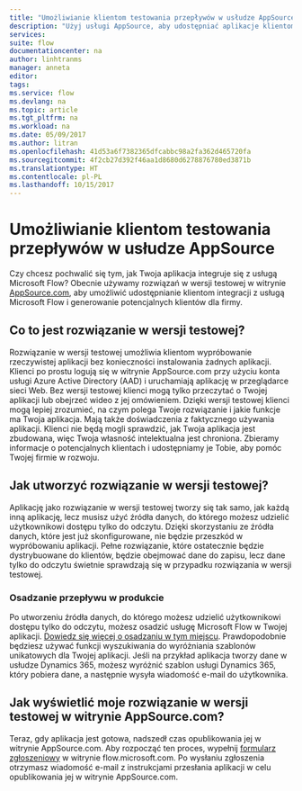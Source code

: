 ```yaml
---
title: "Umożliwianie klientom testowania przepływów w usłudze AppSource | Microsoft Docs"
description: "Użyj usługi AppSource, aby udostępniać aplikacje klientom i generować potencjalnych klientów dla firmy."
services: 
suite: flow
documentationcenter: na
author: linhtranms
manager: anneta
editor: 
tags: 
ms.service: flow
ms.devlang: na
ms.topic: article
ms.tgt_pltfrm: na
ms.workload: na
ms.date: 05/09/2017
ms.author: litran
ms.openlocfilehash: 41d53a6f7382365dfcabbc98a2fa362d465720fa
ms.sourcegitcommit: 4f2cb27d392f46aa1d8680d6278876780ed3871b
ms.translationtype: HT
ms.contentlocale: pl-PL
ms.lasthandoff: 10/15/2017
---
```

# <a name="let-customers-test-drive-your-flows-on-appsource"></a>Umożliwianie klientom testowania przepływów w usłudze AppSource
Czy chcesz pochwalić się tym, jak Twoja aplikacja integruje się z usługą Microsoft Flow? Obecnie używamy rozwiązań w wersji testowej w witrynie [AppSource.com](https://appsource.microsoft.com), aby umożliwić udostępnianie klientom integracji z usługą Microsoft Flow i generowanie potencjalnych klientów dla firmy.

## <a name="what-is-a-test-drive-solution"></a>Co to jest rozwiązanie w wersji testowej?
Rozwiązanie w wersji testowej umożliwia klientom wypróbowanie rzeczywistej aplikacji bez konieczności instalowania żadnych aplikacji. Klienci po prostu logują się w witrynie AppSource.com przy użyciu konta usługi Azure Active Directory (AAD) i uruchamiają aplikację w przeglądarce sieci Web. Bez wersji testowej klienci mogą tylko przeczytać o Twojej aplikacji lub obejrzeć wideo z jej omówieniem. Dzięki wersji testowej klienci mogą lepiej zrozumieć, na czym polega Twoje rozwiązanie i jakie funkcje ma Twoja aplikacja. Mają także doświadczenia z faktycznego używania aplikacji. Klienci nie będą mogli sprawdzić, jak Twoja aplikacja jest zbudowana, więc Twoja własność intelektualna jest chroniona. Zbieramy informacje o potencjalnych klientach i udostępniamy je Tobie, aby pomóc Twojej firmie w rozwoju.

## <a name="how-do-i-build-a-test-drive-solution"></a>Jak utworzyć rozwiązanie w wersji testowej?
Aplikację jako rozwiązanie w wersji testowej tworzy się tak samo, jak każdą inną aplikację, lecz musisz użyć źródła danych, do którego możesz udzielić użytkownikowi dostępu tylko do odczytu. Dzięki skorzystaniu ze źródła danych, które jest już skonfigurowane, nie będzie przeszkód w wypróbowaniu aplikacji. Pełne rozwiązanie, które ostatecznie będzie dystrybuowane do klientów, będzie obejmować dane do zapisu, lecz dane tylko do odczytu świetnie sprawdzają się w przypadku rozwiązania w wersji testowej.

### <a name="embed-flow-into-your-product"></a>Osadzanie przepływu w produkcie
Po utworzeniu źródła danych, do którego możesz udzielić użytkownikowi dostępu tylko do odczytu, możesz osadzić usługę Microsoft Flow w Twojej aplikacji. [Dowiedz się więcej o osadzaniu w tym miejscu](embed-flow-dev.md). Prawdopodobnie będziesz używać funkcji wyszukiwania do wyróżniania szablonów unikatowych dla Twojej aplikacji. Jeśli na przykład aplikacja tworzy dane w usłudze Dynamics 365, możesz wyróżnić szablon usługi Dynamics 365, który pobiera dane, a następnie wysyła wiadomość e-mail do użytkownika. 

## <a name="how-do-i-list-my-test-drive-solution-on-appsourcecom"></a>Jak wyświetlić moje rozwiązanie w wersji testowej w witrynie AppSource.com?
Teraz, gdy aplikacja jest gotowa, nadszedł czas opublikowania jej w witrynie AppSource.com. Aby rozpocząć ten proces, wypełnij [formularz zgłoszeniowy](https://flow.microsoft.com/partners/get-listed/) w witrynie flow.microsoft.com. Po wysłaniu zgłoszenia otrzymasz wiadomość e-mail z instrukcjami przesłania aplikacji w celu opublikowania jej w witrynie AppSource.com.

